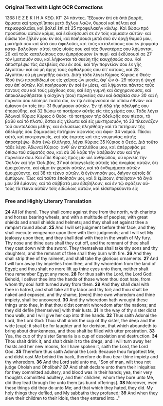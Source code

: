 ### Original Text with Light OCR Corrections

1368                       Ι Ε Ζ Ε Κ Ι Η Α                  ΚΕΦ. ΚΓʹ
24 πάντες. Ἕξουσιν ἐπὶ σὲ ἀπὸ βορρᾶ, ἅρματα καὶ τροχοὶ ἵπποι μετὰ
ὄχλου λαῶν, θυρεοὶ καὶ πέλται καὶ περικεφαλαῖαι, καὶ βαλεῖ ἐπὶ σὲ
25 προφυλακὴν κύκλῳ. Καὶ δώσω πρὸ προσώπου αὐτῶν κρίμα, καὶ
ἐκδικήσουσί σε ἐν τοῖς κρίμασιν αὐτῶν· καὶ δώσω τὸν ζῆλόν μου ἐν
σοί, καὶ ποιήσουσι μετά σοῦ ἐν ὀργῇ θυμοῦ μου, μυκτῆρά σου καὶ
ὦτά σου ἀφελοῦσι, καὶ τοὺς καταλοίπους σου ἐν ῥομφαίᾳ κατα-
βαλοῦσιν· αὐτοὶ τοὺς υἱούς σου καὶ τὰς θυγατέρας σου λήψονται,
26 καὶ τοὺς καταλοίπους σου ἐμπρήσουσιν ἐν πυρί· καὶ ἐκδύσουσί σε
27 τὸν ἱματισμόν σου, καὶ λήψονται τὰ σκεύη τῆς καυχήσεώς σου. Καὶ
ἀποστρέψω τὰς ἀσεβείας σου ἐκ σοῦ, καὶ τὴν πορνείαν σου ἐκ γῆς
Αἰγύπτου· καὶ οὐ μὴ ἄρῃς τοὺς ὀφθαλμούς σου ἐπ᾽ αὐτοὺς, καὶ
28 Αἰγύπτου οὐ μὴ μνησθῇς οὐκέτι. Διότι τάδε λέγει Κύριος Κύριος
ὁ Θεός· Ἰδοὺ ἐγὼ παραδίδωμί σε εἰς χεῖρας ὧν μισεῖς, ἀφ᾽ ὧν ἀ-
29 πέστη ἡ ψυχή σου ἀπ᾽ αὐτῶν. Καὶ ποιήσουσιν ἐν σοὶ ἐν μίσει, καὶ
λήψονται πάντας τοὺς πόνους σου καὶ τοὺς μόχθους σου, καὶ ἔσῃ
γυμνὴ καὶ ἀσχημονουσα, καὶ ἀποκαλυφθήσεται ἡ αἰσχύνη (σου)
πορνείας σου καὶ ἀσεβεία σου·
30 καὶ ἡ πορνεία σου ἐποίησε ταῦτά σοι, ἐν τῷ ἐκπορνεῦσαί σε ὀπίσω ἐθνῶν· καὶ ἐμίανον ἐν τοῖς ἐπι-
31 θυμήμασιν αὐτῶν. Ἐν τῇ ὁδῷ τῆς ἀδελφῆς σου ἐπορεύθης, καὶ
32 δώσω τὸ ποτήριον αὐτῆς εἰς τὰς χεῖράς σου. Τάδε λέγει Ἀδωναὶ
Κύριος Κύριος ὁ Θεός· τὸ ποτήριον τῆς ἀδελφῆς σου πίεσαι, τὸ
βαθὺ καὶ τὸ πλατὺ, ἔσται εἰς γέλωτα καὶ εἰς μυκτηρισμόν, τὸ
33 πλεονάζον τοῦ συντελέσαι μέθην, καὶ ἐκλύσεως πλησθήσῃ· καὶ τὸ
ποτήριον τῆς ἀδελφῆς σου Σαμαρείας ποτήριον ἀφανίας καὶ ἀφα-
34 νισμοῦ. Πίεσαι αὐτὸ, καὶ ἐκστραγγιεῖς, καὶ τὰς ἑορτὰς καὶ τὰς
νουμηνίας αὐτῆς ἀποστρέψω· διότι ἐγὼ ἐλάλησα, λέγει Κύριος
35 Κύριος ὁ Θεός. Διὰ τοῦτο τάδε λέγει Ἀδωναὶ Κύριος· ἀνθ᾽ ὧν
ἐπελάθου μου, καὶ ἀπέρριψάς με ὀπίσω τοῦ σώματός σου, καὶ σὺ
36 λάβε τὴν ἀσέβειάν σου καὶ τὴν πορνείαν σου. Καὶ εἶπε Κύριος
πρὸς μέ· υἱὲ ἀνθρώπου, οὐ κρινεῖς τὴν Ὀολὰν καὶ τὴν Ὀολιβὰν,
37 καὶ ἀπαγγελεῖς αὐταῖς τὰς ἀνομίας αὐτῶν, ὅτι ἐμοιχεύοντο, καὶ
αἷμα ἐν χερσὶν αὐτῶν, καὶ τὰ ἐνθυμήματα αὐτῶν ἐμοιχεύοντο, καὶ
38 τὰ τέκνα αὐτῶν, ἃ ἐγέννησάν μοι, διῆγον αὐτοῖς δι᾽ ἐμπύρων. Ἕως
καὶ ταῦτα ἐποίησάν μοι, καὶ ἃ ἐμίσουν, ἐποίησαν· τὰ ἅγιά μου
39 ἐμίανον, καὶ τὰ σάββατά μου ἐβεβήλουν, καὶ ἐν τῷ σφάζειν αὐ-
τοὺς τὰ τέκνα αὐτῶν τοῖς εἰδώλοις αὐτῶν, καὶ εἰσεπορεύοντο εἰς

### Free and Highly Literary Translation

**24** All [of them]. They shall come against thee from the north, with chariots and horses bearing wheels, and with a multitude of peoples; with great shields and small shields and helmets; and they shall set against thee a rampart round about.
**25** And I will set judgment before their face, and they shall execute vengeance upon thee with their judgments; and I will set My jealousy upon thee, and they shall deal with thee in the wrath of My fury. Thy nose and thine ears shall they cut off, and the remnant of thee shall they cast down with the sword. They themselves shall take thy sons and thy daughters, and the remnant of thee shall they burn with fire.
**26** And they shall strip thee of thy raiment, and shall take thy glorious ornaments.
**27** And I will turn away thy impieties from thee, and thy whoredom from the land of Egypt; and thou shalt no more lift up thine eyes unto them, neither shalt thou remember Egypt any more.
**28** For thus saith the Lord, the Lord God: Behold, I deliver thee into the hands of those whom thou dost hate, from whom thy soul hath turned away from them.
**29** And they shall deal with thee in hatred, and shall take all thy labor and thy toil; and thou shalt be naked and exposed, and thy shame, [even] thine own whoredom and thine impiety, shall be uncovered.
**30** And thy whoredom hath wrought these things unto thee, in that thou didst commit whoredom after the nations; and they did defile [themselves] with their lusts.
**31** In the way of thy sister didst thou walk, and I will give her cup into thine hands.
**32** Thus saith Adonai the Lord, the Lord God: Thou shalt drink the cup of thy sister, the deep and the wide [cup]; it shall be for laughter and for derision, that which aboundeth to bring about drunkenness, and thou shalt be filled with utter prostration.
**33** Yea, the cup of thy sister Samaria is a cup of desolation and destruction.
**34** Thou shalt drink it, and shalt drain it to the dregs; and I will turn away her feasts and her new moons, for I have spoken it, saith the Lord, the Lord God.
**35** Therefore thus saith Adonai the Lord: Because thou forgottest Me, and didst cast Me behind thy back, therefore do thou bear thine impiety and thy whoredom.
**36** And the Lord said unto me, "Son of man, wilt thou not judge Oholah and Oholibah?
**37** And shalt declare unto them their iniquities: for they committed adultery, and blood was in their hands; yea, their very thoughts committed adultery, and their children, whom they bore unto Me, did they lead through fire unto them [as burnt offerings].
**38** Moreover, even these things did they do unto Me; and that which they hated, they did. My holy things they defiled, and My sabbaths they profaned;
**39** And when they slew their children to their idols, then they entered into..."